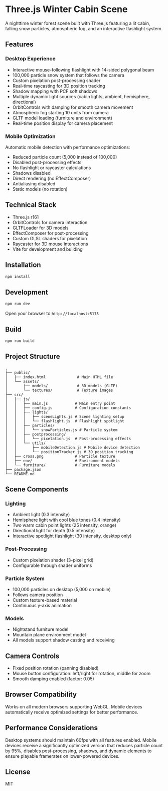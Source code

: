 # Three.js Winter Cabin Scene

A nighttime winter forest scene built with Three.js featuring a lit cabin, falling snow particles, atmospheric fog, and an interactive flashlight system.

## Features

### Desktop Experience
- Interactive mouse-following flashlight with 14-sided polygonal beam
- 100,000 particle snow system that follows the camera
- Custom pixelation post-processing shader
- Real-time raycasting for 3D position tracking
- Shadow mapping with PCF soft shadows
- Multiple dynamic light sources (cabin lights, ambient, hemisphere, directional)
- OrbitControls with damping for smooth camera movement
- Atmospheric fog starting 10 units from camera
- GLTF model loading (furniture and environment)
- Real-time position display for camera placement

### Mobile Optimization
Automatic mobile detection with performance optimizations:
- Reduced particle count (5,000 instead of 100,000)
- Disabled post-processing effects
- No flashlight or raycaster calculations
- Shadows disabled
- Direct rendering (no EffectComposer)
- Antialiasing disabled
- Static models (no rotation)

## Technical Stack

- Three.js r161
- OrbitControls for camera interaction
- GLTFLoader for 3D models
- EffectComposer for post-processing
- Custom GLSL shaders for pixelation
- Raycaster for 3D mouse interactions
- Vite for development and building

## Installation

```bash
npm install
```

## Development

```bash
npm run dev
```

Open your browser to `http://localhost:5173`

## Build

```bash
npm run build
```

## Project Structure

```
.
├── public/
│   ├── index.html              # Main HTML file
│   └── assets/
│       ├── models/             # 3D models (GLTF)
│       └── textures/           # Texture images
├── src/
│   ├── js/
│   │   ├── main.js            # Main entry point
│   │   ├── config.js          # Configuration constants
│   │   ├── lights/
│   │   │   ├── sceneLights.js # Scene lighting setup
│   │   │   └── flashlight.js  # Flashlight spotlight
│   │   ├── particles/
│   │   │   └── snowParticles.js # Particle system
│   │   ├── postprocessing/
│   │   │   └── pixelation.js  # Post-processing effects
│   │   └── utils/
│   │       ├── mobileDetection.js # Mobile device detection
│   │       └── positionTracker.js # 3D position tracking
│   ├── cross.png              # Particle texture
│   ├── env/                   # Environment models
│   └── furniture/             # Furniture models
├── package.json
└── README.md
```

## Scene Components

### Lighting
- Ambient light (0.3 intensity)
- Hemisphere light with cool blue tones (0.4 intensity)
- Two warm cabin point lights (25 intensity, orange)
- Directional light for depth (0.5 intensity)
- Interactive spotlight flashlight (30 intensity, desktop only)

### Post-Processing
- Custom pixelation shader (3-pixel grid)
- Configurable through shader uniforms

### Particle System
- 100,000 particles on desktop (5,000 on mobile)
- Follows camera position
- Custom texture-based material
- Continuous y-axis animation

### Models
- Nightstand furniture model
- Mountain plane environment model
- All models support shadow casting and receiving

## Camera Controls
- Fixed position rotation (panning disabled)
- Mouse button configuration: left/right for rotation, middle for zoom
- Smooth damping enabled (factor: 0.05)

## Browser Compatibility

Works on all modern browsers supporting WebGL. Mobile devices automatically receive optimized settings for better performance.

## Performance Considerations

Desktop systems should maintain 60fps with all features enabled. Mobile devices receive a significantly optimized version that reduces particle count by 95%, disables post-processing, shadows, and dynamic elements to ensure playable framerates on lower-powered devices.

## License

MIT
